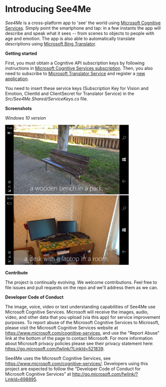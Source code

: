 # Introducing See4Me

*See4Me* is a cross-platform app to 'see' the world using [Microsoft Cognitive Services](https://www.microsoft.com/cognitive-services). Simply point the smartphone and tap: in a few instants the app will describe and speak what it sees -- from scenes to objects to people with age and emotion. The app is also able to automatically translate descriptions using [Microsoft Bing Translator](https://www.microsoft.com/en-us/translator/products.aspx).

**Getting started**

First, you must obtain a Cognitive API subscription keys by following instructions in [Microsoft Cognitive Services subscription](https://www.microsoft.com/cognitive-services/en-us/sign-up). Then, you also need to subscribe to [Microsoft Translator Service](https://datamarket.azure.com/dataset/bing/microsofttranslator) and register a [new application](https://datamarket.azure.com/developer/applications).

You need to insert these service keys (Subscription Key for Vision and Emotion, ClientId and ClientSecret for Translator Service) in the *Src/See4Me.Shared/ServiceKeys.cs* file.

**Screenshots**

*Windows 10 version*

<img src="https://raw.githubusercontent.com/DotNetToscana/See4Me/master/Screenshots/Windows/DescribeImage01.png" width="400" height="225">
<img src="https://raw.githubusercontent.com/DotNetToscana/See4Me/master/Screenshots/Windows/DescribeImage02.png" width="400" height="225">

**Contribute**

The project is continually evolving. We welcome contributions. Feel free to file issues and pull requests on the repo and we'll address them as we can. 

**Developer Code of Conduct**

The image, voice, video or text understanding capabilities of See4Me use Microsoft Cognitive Services. Microsoft will receive the images, audio, video, and other data that you upload (via this app) for service improvement purposes. To report abuse of the Microsoft Cognitive Services to Microsoft, please visit the Microsoft Cognitive Services website at https://www.microsoft.com/cognitive-services, and use the "Report Abuse" link at the bottom of the page to contact Microsoft. For more information about Microsoft privacy policies please see their privacy statement here: https://go.microsoft.com/fwlink/?LinkId=521839.

See4Me uses the Microsoft Cognitive Services, see https://www.microsoft.com/cognitive-services/. Developers using this project are expected to follow the “Developer Code of Conduct for Microsoft Cognitive Services” at http://go.microsoft.com/fwlink/?LinkId=698895. 
